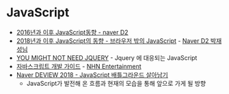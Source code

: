 # JavaScript

- [2016년과 이후 JavaScript동향 - naver D2](http://d2.naver.com/helloworld/3618177)
- [2018년과 이후 JavaScript의 동향 - 브라우저 밖의 JavaScript](https://d2.naver.com/helloworld/5644368) - [Naver D2 박재성님](https://d2.naver.com/search?keyword=%EB%B0%95%EC%9E%AC%EC%84%B1)
- [YOU MIGHT NOT NEED JQUERY](http://youmightnotneedjquery.com/) - Jquery 에 대응되는 JavaScript 
- [자바스크립트 개발 가이드](https://github.com/nhnent/fe.javascript/wiki) - [NHN Entertainment](https://github.com/nhnent)
- [Naver DEVIEW 2018 - JavaScript 배틀그라운드 살아남기](https://www.slideshare.net/deview/123javascript)
  - JavaScript가 발전해 온 흐름과 현재의 모습을 통해 앞으로 가게 될 방향

